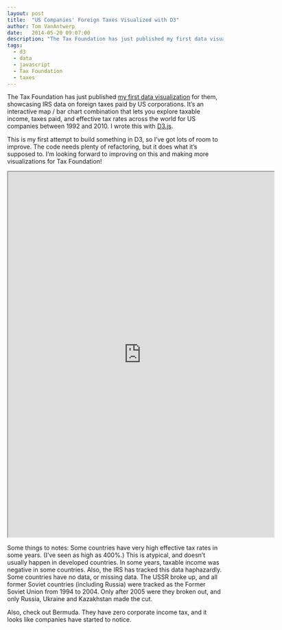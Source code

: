 ```yaml
---
layout: post
title:  "US Companies' Foreign Taxes Visualized with D3"
author: Tom VanAntwerp
date:   2014-05-20 09:07:00
description: "The Tax Foundation has just published my first data visualization for them, showcasing IRS data on foreign taxes paid by US corporations. It’s an interactive map / bar chart combination that lets you explore taxable income, taxes paid, and effective tax rates across the world for US companies between 1992 and 2010. I wrote this with D3.js."
tags:
  - d3
  - data
  - javascript
  - Tax Foundation
  - taxes
---
```

The Tax Foundation has just published [my first data visualization](http://taxfoundation.org/blog/interactive-map-where-do-us-multinational-corporations-report-foreign-taxable-income-and-foreign) for them, showcasing IRS data on foreign taxes paid by US corporations. It’s an interactive map / bar chart combination that lets you explore taxable income, taxes paid, and effective tax rates across the world for US companies between 1992 and 2010. I wrote this with [D3.js](http://d3js.org/).

This is my first attempt to build something in D3, so I’ve got lots of room to improve. The code needs plenty of refactoring, but it does what it’s supposed to. I’m looking forward to improving on this and making more visualizations for Tax Foundation!

<iframe height="850px" src="http://static.taxfoundation.org/internationalMap/index.html" width="620px"></iframe>

Some things to notes: Some countries have very high effective tax rates in some years. (I’ve seen as high as 400%.) This is atypical, and doesn’t usually happen in developed countries. In some years, taxable income was negative in some countries. Also, the IRS has tracked this data haphazardly. Some countries have no data, or missing data. The USSR broke up, and all former Soviet countries (including Russia) were tracked as the Former Soviet Union from 1994 to 2004. Only after 2005 were they broken out, and only Russia, Ukraine and Kazakhstan made the cut.

Also, check out Bermuda. They have zero corporate income tax, and it looks like companies have started to notice.
